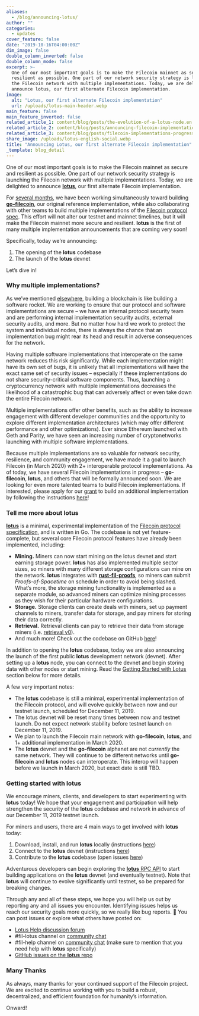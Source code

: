 ```yaml
---
aliases:
  - /blog/announcing-lotus/
author: ""
categories:
  - updates
cover_feature: false
date: "2019-10-16T04:00:00Z"
dim_image: false
double_column_inverted: false
double_column_mode: false
excerpt: >-
  One of our most important goals is to make the Filecoin mainnet as secure and
  resilient as possible. One part of our network security strategy is launching
  the Filecoin network with multiple implementations. Today, we are delighted to
  announce lotus, our first alternate Filecoin implementation.
image:
  alt: "Lotus, our first alternate Filecoin implementation"
  url: /uploads/lotus-main-header.webp
main_feature: false
main_feature_inverted: false
related_article_1: content/blog/posts/the-evolution-of-a-lotus-node.en.md
related_article_2: content/blog/posts/announcing-filecoin-implementations-in-rust-and-c.en.md
related_article_3: content/blog/posts/filecoin-implementations-progress-update.en.md
share_image: /uploads/lotus-english-social.webp
title: "Announcing Lotus, our first alternate Filecoin implementation"
_template: blog_detail
---
```


One of our most important goals is to make the Filecoin mainnet as secure and resilient as possible. One part of our network security strategy is launching the Filecoin network with multiple implementations. Today, we are delighted to announce [**lotus**](https://github.com/filecoin-project/lotus), our first alternate Filecoin implementation.

For [several months](https://filecoin.io/blog/update-2019-q2-q3/#3-roadmap-update), we have been working simultaneously toward building [**go-filecoin**](https://github.com/filecoin-project/go-filecoin), our original reference implementation, while also collaborating with other teams to build multiple implementations of the [Filecoin protocol spec](https://github.com/filecoin-project/specs/). This effort will not alter our testnet and mainnet timelines, but it will make the Filecoin mainnet more secure and resilient. **lotus** is the first of many multiple implementation announcements that are coming very soon!

Specifically, today we’re announcing:

1. The opening of the **lotus** codebase
2. The launch of the **lotus** devnet

Let’s dive in!

### Why multiple implementations?

As we’ve mentioned [elsewhere](https://filecoin.io/blog/update-2019-q2-q3/#3-roadmap-update), building a blockchain is like building a software rocket. We are working to ensure that our protocol and software implementations are secure – we have an internal protocol security team and are performing internal implementation security audits, external security audits, and more. But no matter how hard we work to protect the system and individual nodes, there is always the chance that an implementation bug might rear its head and result in adverse consequences for the network.

Having multiple software implementations that interoperate on the same network reduces this risk significantly. While each implementation might have its own set of bugs, it is unlikely that all implementations will have the exact same set of security issues – especially if these implementations do not share security-critical software components. Thus, launching a cryptocurrency network with multiple implementations decreases the likelihood of a catastrophic bug that can adversely affect or even take down the entire Filecoin network.

Multiple implementations offer other benefits, such as the ability to increase engagement with different developer communities and the opportunity to explore different implementation architectures (which may offer different performance and other optimizations). Ever since Ethereum launched with Geth and Parity, we have seen an increasing number of cryptonetworks launching with multiple software implementations.

Because multiple implementations are so valuable for network security, resilience, and community engagement, we have made it a goal to launch Filecoin (in March 2020) with 2+ interoperable protocol implementations. As of today, we have several Filecoin implementations in progress – **go-filecoin**, **lotus**, and others that will be formally announced soon. We are looking for even more talented teams to build Filecoin implementations. If interested, please apply for our [grant](https://github.com/filecoin-project/devgrants/issues/43) to build an additional implementation by following the instructions [here](http://filecoin.io/grants)!

### Tell me more about **lotus**

[**lotus**](https://github.com/filecoin-project/lotus) is a minimal, experimental implementation of the [Filecoin protocol specification](https://github.com/filecoin-project/specs/), and is written in Go. The codebase is not yet feature-complete, but several core Filecoin protocol features have already been implemented, including:

- **Mining.** Miners can now start mining on the lotus devnet and start earning storage power. **lotus** has also implemented multiple sector sizes, so miners with many different storage configurations can mine on the network. **lotus** integrates with [**rust-fil-proofs**](https://github.com/filecoin-project/rust-fil-proofs/), so miners can submit _Proofs-of-Spacetime_ on schedule in order to avoid being slashed. What’s more, the storage mining functionality is implemented as a separate module, so advanced miners can optimize mining processes as they wish for their particular hardware configurations.
- **Storage.** Storage clients can create deals with miners, set up payment channels to miners, transfer data for storage, and pay miners for storing their data correctly.
- **Retrieval.** Retrieval clients can pay to retrieve their data from storage miners (i.e. [retrieval v0](https://filecoin-project.github.io/specs/#retrieval-v0-libp2p-services)).
- And much more! Check out the codebase on GitHub [here](https://github.com/filecoin-project/lotus)!

In addition to opening the **lotus** codebase, today we are also announcing the launch of the first public **lotus** development network (devnet). After setting up a **lotus** node, you can connect to the devnet and begin storing data with other nodes or start mining. Read the [Getting Started with Lotus](https://filecoin.io/blog/announcing-lotus/#getting-started-with-lotus) section below for more details.

A few very important notes:

- The **lotus** codebase is still a minimal, experimental implementation of the Filecoin protocol, and will evolve quickly between now and our testnet launch, scheduled for December 11, 2019.
- The lotus devnet will be reset many times between now and testnet launch. Do not expect network stability before testnet launch on December 11, 2019.
- We plan to launch the Filecoin main network with **go-filecoin**, **lotus**, and 1+ additional implementation in March 2020.
- The **lotus** devnet and the **go-filecoin** alphanet are not _currently_ the same network. They will continue to be different networks until **go-filecoin** and **lotus** nodes can interoperate. This interop will happen before we launch in March 2020, but exact date is still TBD.

### Getting started with **lotus**

We encourage miners, clients, and developers to start experimenting with **lotus** today! We hope that your engagement and participation will help strengthen the security of the **lotus** codebase and network in advance of our December 11, 2019 testnet launch.

For miners and users, there are 4 main ways to get involved with **lotus** today:

1. Download, install, and run **lotus** locally (instructions [here](https://github.com/filecoin-project/lotus#building))
2. Connect to the **lotus** devnet (instructions [here](https://github.com/filecoin-project/lotus#devnet))
3. Contribute to the **lotus** codebase (open issues [here](https://github.com/filecoin-project/lotus/issues))

Adventurous developers can begin exploring the [**lotus** RPC API](https://github.com/filecoin-project/lotus/blob/master/api/api_full.go) to start building applications on the **lotus** devnet (and eventually testnet). Note that **lotus** will continue to evolve significantly until testnet, so be prepared for breaking changes.

Through any and all of these steps, we hope you will help us out by reporting any and all issues you encounter. Identifying issues helps us reach our security goals more quickly, so we really like bug reports. 🙏 You can post issues or explore what others have posted on:

- [Lotus Help discussion forum](https://github.com/filecoin-project/community/discussions)
- #fil-lotus channel on [community chat](https://github.com/filecoin-project/community#chat)
- #fil-help channel on [community chat](https://github.com/filecoin-project/community#chat) (make sure to mention that you need help with **lotus** specifically)
- [GitHub issues on the **lotus** repo](https://github.com/filecoin-project/lotus/issues)

### Many Thanks

As always, many thanks for your continued support of the Filecoin project. We are excited to continue working with you to build a robust, decentralized, and efficient foundation for humanity’s information.

Onward!
